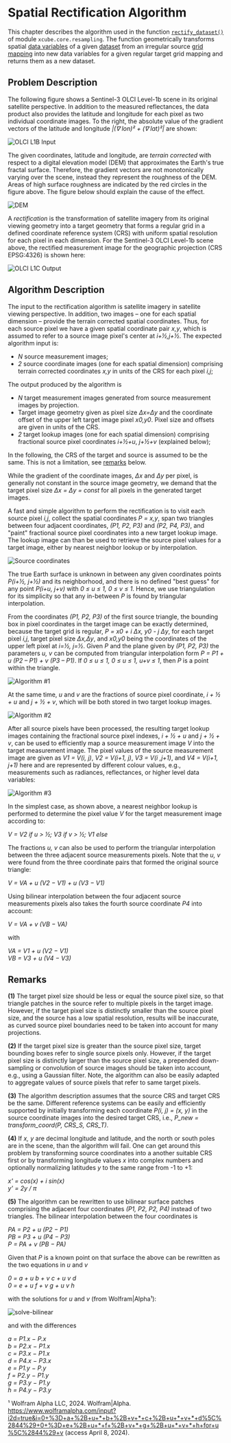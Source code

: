 # Spatial Rectification Algorithm

This chapter describes the algorithm used in the function [`rectify_dataset()`](api.html#xcube.core.resampling.rectify_dataset) 
of module `xcube.core.resampling`. The function geometrically transforms 
spatial [data variables](https://docs.xarray.dev/en/stable/user-guide/terminology.html#term-Variable) 
of a given [dataset](https://docs.xarray.dev/en/stable/user-guide/terminology.html#term-Dataset) 
from an irregular source 
[grid mapping](https://cfconventions.org/Data/cf-conventions/cf-conventions-1.11/cf-conventions.html#grid-mappings-and-projections) 
into new data variables for a given regular target grid mapping and returns 
them as a new dataset. 

## Problem Description

The following figure shows a Sentinel-3 OLCI Level-1b scene in its original 
satellite perspective. In addition to the measured reflectances, the data 
product also provides the latitude and longitude for each pixel as two 
individual coordinate images. To the right, the absolute value of the 
gradient vectors of the latitude and longitude  *|(∇ lon)² + (∇ lat)²|* 
are shown:  

<!-- <img src="rectify/olci-input.png" alt="OLCI L1B Input" style="width:60em;display:block;margin-left:auto;margin-right:auto"/> -->
![OLCI L1B Input](rectify/olci-input.png)

The given coordinates, latitude and longitude, are _terrain corrected_ with 
respect to a digital elevation model (DEM) that approximates the Earth's true fractal
surface. Therefore, the gradient vectors are not monotonically varying over the scene, 
instead they represent the roughness of the DEM. Areas of high 
surface roughness are indicated by the red circles in the figure above.
The figure below should explain the cause of the effect. 

<!-- <img src="rectify/dem.png" alt="DEM" style="width:30em;display:block;margin-left:auto;margin-right:auto"/> -->
![DEM](rectify/dem.png)

A _rectification_ is the transformation of satellite imagery from its original 
viewing geometry into a target geometry that forms a regular grid in a defined 
coordinate reference system (CRS) with uniform spatial resolution for each 
pixel in each dimension. For the Sentinel-3 OLCI Level-1b scene above, the
rectified measurement image for the geographic projection (CRS EPSG:4326) 
is shown here:

<!-- <img src="rectify/olci-output.png" alt="OLCI L1C Output" style="width:60em;display:block;margin-left:auto;margin-right:auto"/> -->
![OLCI L1C Output](rectify/olci-output.png)


## Algorithm Description

The input to the rectification algorithm is satellite imagery in satellite 
viewing perspective. In addition, two images – one for each spatial 
dimension – provide the terrain corrected spatial coordinates.
Thus, for each source pixel we have a given spatial coordinate pair *x,y*,
which is assumed to refer to a source image pixel's center at *i+½,j+½*. 
The expected algorithm input is:

* *N* source measurement images;
* *2* source coordinate images (one for each spatial dimension) 
  comprising terrain corrected coordinates *x,y* in units of the CRS
  for each pixel *i,j*;

The output produced by the algorithm is 

* *N* target measurement images generated from source measurement images
  by projection.
* Target image geometry given as pixel size *Δx=Δy* and the coordinate 
  offset of the upper left target image pixel *x0,y0*. Pixel size and 
  offsets are given in units of the CRS.    
* *2* target lookup images (one for each spatial dimension) 
  comprising fractional source pixel coordinates *i+½+u*, *j+½+v* 
  (explained below);

In the following, the CRS of the target and source is assumed to be the same.
This is not a limitation, see [remarks](#remarks) below.

While the gradient of the coordinate images, *Δx* and *Δy* per pixel, is 
generally not constant in the source image geometry, we demand that the
target pixel size *Δx = Δy = const* for all pixels in the generated target 
images.

A fast and simple algorithm to perform the rectification is to visit each
source pixel *i,j*, collect the spatial coordinates *P = x,y*, span
two triangles between four adjacent coordinates,
*(P1, P2, P3)* and *(P2, P4, P3)*, and "paint" fractional source pixel
coordinates into a new target lookup image. The lookup image can than be used 
to retrieve the source pixel values for a target image, either by nearest 
neighbor lookup or by interpolation. 

<!-- <img src="rectify/source-coords.png" alt="Source coordinates" style="width:60em;display:block;margin-left:auto;margin-right:auto"/> -->
![Source coordinates](rectify/source-coords.png)

The true Earth surface is unknown in between any given coordinates 
points *P(i+½, j+½)* and its neighborhood, and there is no defined "best guess" 
for any point *P(i+u, j+v)* with *0 ≤ u ≤ 1, 0 ≤ v ≤ 1*. Hence, 
we use triangulation for its simplicity so that any in-between *P* is 
found by triangular interpolation.

From the coordinates *(P1, P2, P3)* of the first source triangle, the bounding
box in pixel coordinates in the target image can be exactly determined, 
because the target grid is regular, *P = x0 + i Δx, y0 - j Δy*, for each 
target pixel *i,j*, target pixel size *Δx,Δy*, and *x0,y0* being the 
coordinates of the upper left pixel at *i=½, j=½*. Given *P* and the plane
given by *(P1, P2, P3)* the parameters *u, v* can be computed from
triangular interpolation form *P = P1 + u (P2 – P1) + v (P3 – P1)*. 
If *0 ≤ u ≤ 1, 0 ≤ u ≤ 1, u+v ≤ 1*, then *P* is a point within the 
triangle. 

<!-- <img src="rectify/algo-1.png" alt="Algorithm #1" style="width:60em;display:block;margin-left:auto;margin-right:auto"/> -->
![Algorithm #1](rectify/algo-1.png)

At the same time, *u* and *v* are the fractions of source pixel
coordinate, *i + ½ + u* and *j + ½ + v*, which will be both stored in two 
target lookup images.

<!-- <img src="rectify/algo-2.png" alt="Algorithm #2" style="width:60em;display:block;margin-left:auto;margin-right:auto"/> -->
![Algorithm #2](rectify/algo-2.png)

After all source pixels have been processed, the resulting target lookup 
images containing the fractional source pixel indexes, *i + ½ + u* 
and *j + ½ + v*, can be used to efficiently map a source measurement image 
*V* into the target measurement image. The pixel values of the source
measurement image are given as *V1 = V(i, j)*, *V2 = V(i+1, j)*,
*V3 = V(i ,j+1)*, and *V4 = V(i+1, j+1)* here and
are represented by different colour values, e.g., measurements such 
as radiances, reflectances, or higher level data variables:

<!-- <img src="rectify/algo-3.png" alt="Algorithm #3" style="width:60em;display:block;margin-left:auto;margin-right:auto"/> -->
![Algorithm #3](rectify/algo-3.png)

In the simplest case, as shown above, a nearest neighbor lookup is performed 
to determine the pixel value *V* for the target measurement image according 
to:

*V = V2 if u > ½; V3 if v > ½; V1 else*  

The fractions *u, v* can also be used to perform the triangular interpolation 
between the three adjacent source measurements pixels. Note that the *u, v* 
were found from the three coordinate pairs that formed the original source 
triangle:

*V = VA + u (V2 − V1) + u (V3 − V1)*  

Using bilinear interpolation between the four adjacent source 
measurements pixels also takes the fourth source coordinate *P4* into account:

*V = VA + v (VB − VA)*  

with

*VA = V1 + u (V2 − V1)*  
*VB = V3 + u (V4 − V3)*  

## Remarks

**(1)** The target pixel size should be less or equal the source 
pixel size, so that triangle patches in the source refer to multiple pixels 
in the target image.
However, if the target pixel size is distinctly smaller than the source pixel size, 
and the source has a low spatial resolution, results will be inaccurate, 
as curved source pixel boundaries need to be taken into account for 
many projections.

**(2)** If the target pixel size is greater than the source pixel size, target 
bounding boxes refer to single source pixels only.
However, if the target pixel size is distinctly larger than the source pixel size, 
a prepended down-sampling or convolution of source images should be taken into 
account, e.g., using a Gaussian filter. Note, the algorithm can also be easily 
adapted to aggregate values of source pixels that refer to same target pixels.  

**(3)** The algorithm description assumes that the source CRS and target CRS be
the same. Different reference systems can be easily and efficiently supported 
by initially transforming each coordinate *P(i, j) = (x, y)* in the 
source coordinate images into the desired target CRS, i.e., 
*P_new = transform_coord(P, CRS_S, CRS_T)*.

**(4)** If *x, y* are decimal longitude and latitude, and the north or south poles 
are in the scene, than the algorithm will fail. One can get around this problem
by transforming source coordinates into a another suitable CRS first
or by transforming longitude values *x* into complex numbers and optionally
normalizing latitudes *y* to the same range from -1 to +1:

*x' = cos(x) + i sin(x)*  
*y' = 2y / π*  

**(5)** The algorithm can be rewritten to use bilinear surface patches comprising 
the adjacent four coordinates *(P1, P2, P2, P4)* instead of two triangles.
The bilinear interpolation between the four coordinates is

*PA = P2 + u (P2 − P1)*  
*PB = P3 + u (P4 − P3)*  
*P = PA + v (PB − PA)*  

Given that *P* is a known point on that surface the above can be rewritten as the two 
equations in *u* and *v*

*0 = a + u b + v c + u v d*  
*0 = e + u f + v g + u v h*

with the solutions for *u* and *v* (from Wolfram|Alpha¹):

![solve-bilinear](rectify/solve-bilinear.png)

and with the differences

*a = P1.x − P.x*  
*b = P2.x − P1.x*  
*c = P3.x − P1.x*  
*d = P4.x − P3.x*  
*e = P1.y − P.y*  
*f = P2.y − P1.y*  
*g = P3.y − P1.y*  
*h = P4.y − P3.y*  


¹ Wolfram Alpha LLC, 2024. Wolfram|Alpha. https://www.wolframalpha.com/input?i2d=true&i=0+%3D+a+%2B+u+*+b+%2B+v+*+c+%2B+u+*+v+*+d%5C%2844%29+0+%3D+e+%2B+u+*+f+%2B+v+*+g+%2B+u+*+v+*+h+for+u%5C%2844%29+v 
(access April 8, 2024).
